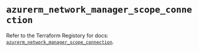 # `azurerm_network_manager_scope_connection`

Refer to the Terraform Registory for docs: [`azurerm_network_manager_scope_connection`](https://registry.terraform.io/providers/hashicorp/azurerm/3.76.0/docs/resources/network_manager_scope_connection).
